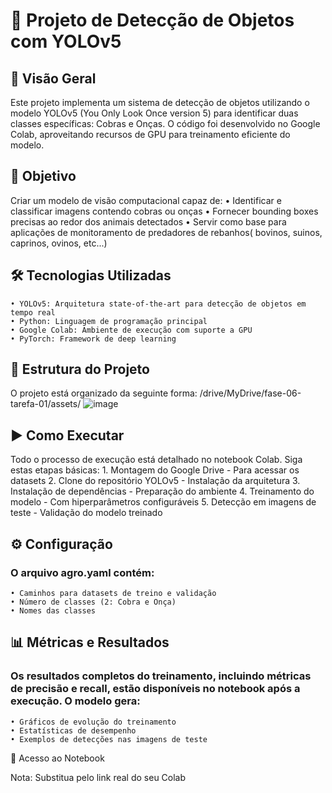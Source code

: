 # 🚀 Projeto de Detecção de Objetos com YOLOv5
## 📌 Visão Geral
Este projeto implementa um sistema de detecção de objetos utilizando o modelo YOLOv5 (You Only Look Once version 5) para identificar duas classes específicas: Cobras e Onças. O código foi desenvolvido no Google Colab, aproveitando recursos de GPU para treinamento eficiente do modelo.
## 🎯 Objetivo
Criar um modelo de visão computacional capaz de:
    • Identificar e classificar imagens contendo cobras ou onças
    • Fornecer bounding boxes precisas ao redor dos animais detectados
    • Servir como base para aplicações de monitoramento de predadores de rebanhos( bovinos, suinos, caprinos, ovinos, etc...)
## 🛠️ Tecnologias Utilizadas
    • YOLOv5: Arquitetura state-of-the-art para detecção de objetos em tempo real
    • Python: Linguagem de programação principal
    • Google Colab: Ambiente de execução com suporte a GPU
    • PyTorch: Framework de deep learning
## 📂 Estrutura do Projeto
O projeto está organizado da seguinte forma:
/drive/MyDrive/fase-06-tarefa-01/assets/
![image](https://github.com/user-attachments/assets/37b44528-298e-45c5-9085-cf3cbdfc99cf)

## ▶️ Como Executar
Todo o processo de execução está detalhado no notebook Colab. Siga estas etapas básicas:
    1. Montagem do Google Drive - Para acessar os datasets
    2. Clone do repositório YOLOv5 - Instalação da arquitetura
    3. Instalação de dependências - Preparação do ambiente
    4. Treinamento do modelo - Com hiperparâmetros configuráveis
    5. Detecção em imagens de teste - Validação do modelo treinado
## ⚙️ Configuração
### O arquivo agro.yaml contém:
    • Caminhos para datasets de treino e validação
    • Número de classes (2: Cobra e Onça)
    • Nomes das classes
## 📊 Métricas e Resultados
### Os resultados completos do treinamento, incluindo métricas de precisão e recall, estão disponíveis no notebook após a execução. O modelo gera:
    • Gráficos de evolução do treinamento
    • Estatísticas de desempenho
    • Exemplos de detecções nas imagens de teste
🔗 Acesso ao Notebook

Nota: Substitua pelo link real do seu Colab
